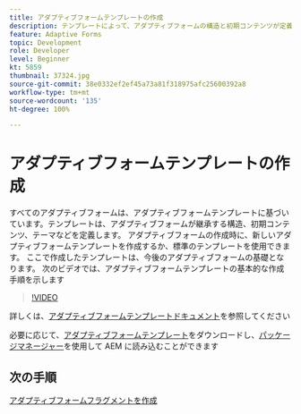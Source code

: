 ```yaml
---
title: アダプティブフォームテンプレートの作成
description: テンプレートによって、アダプティブフォームの構造と初期コンテンツが定義されます。
feature: Adaptive Forms
topic: Development
role: Developer
level: Beginner
kt: 5859
thumbnail: 37324.jpg
source-git-commit: 38e0332ef2ef45a73a81f318975afc25600392a8
workflow-type: tm+mt
source-wordcount: '135'
ht-degree: 100%

---
```



# アダプティブフォームテンプレートの作成

すべてのアダプティブフォームは、アダプティブフォームテンプレートに基づいています。テンプレートは、アダプティブフォームが継承する構造、初期コンテンツ、テーマなどを定義します。 アダプティブフォームの作成時に、新しいアダプティブフォームテンプレートを作成するか、標準のテンプレートを使用できます。
ここで作成したテンプレートは、今後のアダプティブフォームの基礎となります。
次のビデオでは、アダプティブフォームテンプレートの基本的な作成手順を示します

>[!VIDEO](https://video.tv.adobe.com/v/37324?quality=12&learn=on)

詳しくは、[アダプティブフォームテンプレートドキュメント](https://experienceleague.adobe.com/docs/experience-manager-65/forms/adaptive-forms-advanced-authoring/template-editor.html?lang=ja)を参照してください

必要に応じて、[アダプティブフォームテンプレート](assets/peak-application-template.zip)をダウンロードし、[パッケージマネージャー](http://localhost:4502/crx/packmgr/index.jsp)を使用して AEM に読み込むことができます


## 次の手順

[アダプティブフォームフラグメントを作成](./create-form-fragment.md)


